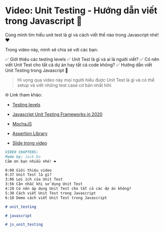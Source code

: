 # Video: Unit Testing - Hướng dẫn viết trong Javascript 🎉

Cùng mình tìm hiểu unit test là gì và cách viết thế nào trong Javascript nhé! ❤️

Trong video này, mình sẽ chia sẻ với các bạn:

✅ Giới thiệu các testing levels
✅ Unit Test là gì và ai là người viết?
✅ Có nên viết Unit Test cho tất cả dự án hay tất cả code không?
✅ Hướng dẫn viết Unit Testing trong Javascript 🎉

> Hi vọng qua video này mọi người hiểu được Unit Test là gì và có thể setup và viết những test case cơ bản nhất hihi

🌐 Link tham khảo:

- [Testing levels](https://www.softwaretestingmaterial.com/levels-of-testing/)

- [Javascript Unit Testing Frameworks in 2020](https://raygun.com/blog/javascript-unit-testing-frameworks/)

- [MochaJS](https://mochajs.org/)

- [Assertion Library](https://www.chaijs.com/)

- [Slide trong video](./js-unit-test.pdf)

```md
VIDEO CHAPTERS:
Made by: Jack Do
Cảm ơn bạn nhiều nhé! ❤️
```

```md
0:00 Giới thiệu video
0:37 Unit Test là gì?
3:06 Lợi ích của Unit Test
3:56 Cân nhắc khi sử dụng Unit Test
4:28 Có nên áp dụng Unit Test cho tất cả các dự án không?
5:30 Cách viết Unit Test trong Javascript
6:18 Demo cách viết Unit Test trong Javascript
```

```md
# unit_testing

# javascript

# js_unit_testing
```
